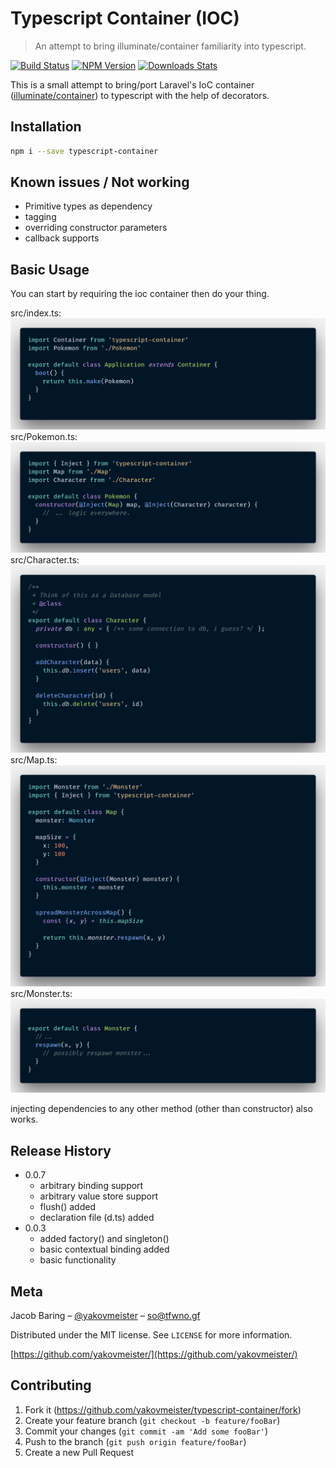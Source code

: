 # Typescript Container (IOC)
> An attempt to bring illuminate/container familiarity into typescript.

[![Build Status][travis-image]][travis-url]
[![NPM Version][npm-image]][npm-url]
[![Downloads Stats][npm-downloads]][npm-url] 

This is a small attempt to bring/port Laravel's IoC container ([illuminate/container](https://github.com/illuminate/container)) to typescript with the help of decorators.

## Installation

```sh
npm i --save typescript-container
```

## Known issues / Not working

* Primitive types as dependency
* tagging
* overriding constructor parameters
* callback supports

## Basic Usage  

You can start by requiring the ioc container then do your thing.

src/index.ts:
![index](./images/index.png)
src/Pokemon.ts:
![pokemon](./images/pokemon.png)
src/Character.ts:
![character](./images/character.png)
src/Map.ts:
![map](./images/map.png)
src/Monster.ts:
![monster](./images/monster.png)

injecting dependencies to any other method (other than constructor) also works.


## Release History
* 0.0.7
  * arbitrary binding support
  * arbitrary value store support
  * flush() added
  * declaration file (d.ts) added
* 0.0.3
  * added factory() and singleton()
  * basic contextual binding added
  * basic functionality

## Meta

Jacob Baring – [@yakovmeister](https://twitter.com/yakovmeister) – so@tfwno.gf

Distributed under the MIT license. See ``LICENSE`` for more information.

[https://github.com/yakovmeister/](https://github.com/yakovmeister/)

## Contributing

1. Fork it (<https://github.com/yakovmeister/typescript-container/fork>)
2. Create your feature branch (`git checkout -b feature/fooBar`)
3. Commit your changes (`git commit -am 'Add some fooBar'`)
4. Push to the branch (`git push origin feature/fooBar`)
5. Create a new Pull Request

<!-- Markdown link & img dfn's -->
[npm-image]: https://img.shields.io/npm/v/typescript-container.svg?style=flat-square
[npm-url]: https://npmjs.org/package/typescript-container
[npm-downloads]: https://img.shields.io/npm/dm/typescript-container.svg?style=flat-square
[travis-image]: https://travis-ci.org/yakovmeister/typescript-container.svg?branch=dev
[travis-url]: https://travis-ci.org/yakovmeister/typescript-container
[wiki]: https://github.com/yourname/yourproject/wiki